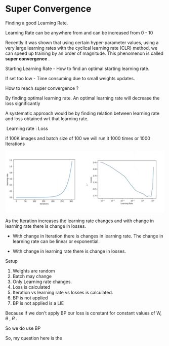 # Super Convergence

Finding a good Learning Rate. 

Learning Rate can be anywhere from and can be increased from 0 - 10



Recently it was shown that using certain hyper-parameter values, using a very large learning rates with the cyclical learning rate (CLR) method, we can speed up training by an order of magnitude. This phenomenon is  called  **super convergence** .



Starting Learning Rate - How to find an optimal starting learning rate.

If set too low - Time consuming due to small weights updates.







How  to reach super convergence ?

By finding optimal learning rate.  An optimal learning rate will decrease the loss significantly 



A systematic approach would be  by finding relation between learning rate and loss obtained wrt that learning rate. 

​	Learning rate : Loss

if 100K images and batch size of 100 we will run it 1000 times or 1000 Iterations 





![i](i.PNG)

As the Iteration increases the learning rate changes and with change in learning rate there is change in losses.



- With change in Iteration there is changes in learning rate. The change in learning rate can be linear or exponential.

- With change in learning rate there is change in losses.



Setup 

1. Weights are random
2. Batch may change
3. Only Learning rate changes.
4. Loss is calculated 
5.  Iteration vs learning rate vs losses is calculated.
6. BP is not applied
7. BP is not applied is a LIE



Because  if we don't apply BP  our loss is constant for constant values of  W, $\theta$ , $R$ .

So we do use BP

















So, my question here is the 